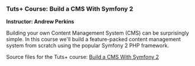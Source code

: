 ### Tuts+ Course: Build a CMS With Symfony 2
**Instructor: Andrew Perkins**

Building your own Content Management System (CMS) can be surprisingly simple. In this course we'll build a feature-packed content management system from scratch using the popular Symfony 2 PHP framework.

Source files for the Tuts+ course: [Build a CMS With Symfony 2](https://code.tutsplus.com/courses/build-a-cms-in-symfony-2)

